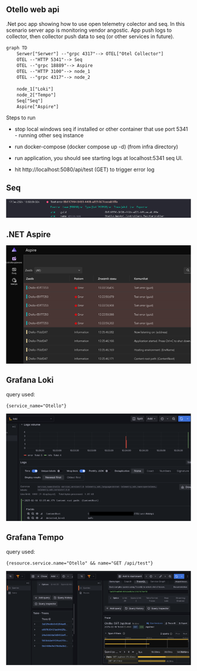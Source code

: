 ## Otello web api

.Net poc app showing how to use open telemetry colector and seq. In this scenario server app is monitoring vendor angostic. App push logs to collector, then collector push data to seq (or other services in future).

```mermaid
graph TD
    Serwer["Serwer"] --"grpc 4317"--> OTEL["Otel Collector"]
    OTEL --"HTTP 5341"--> Seq
    OTEL --"grpc 18889"--> Aspire
    OTEL --"HTTP 3100"--> node_1
    OTEL --"grpc 4317"--> node_2

    node_1["Loki"]
    node_2["Tempo"]
    Seq["Seq"]
    Aspire["Aspire"]
```

Steps to run

- stop local windows seq if installed or other container that use port 5341 - running other seq instance 

- run docker-compose (docker compose up -d) (from infra directory)

- run application, you should see starting logs at localhost:5341 seq UI. 

- hit http://localhost:5080/api/test (GET) to trigger error log

## Seq

![alt text](/doc/readme_assets/seq.png)

## .NET Aspire
![alt text](/doc/readme_assets/asp.png)

## Grafana Loki
query used:
```
{service_name="Otello"}
```
![alt text](/doc/readme_assets/gl.png)

## Grafana Tempo
query used:

```
{resource.service.name="Otello" && name="GET /api/test"} 
```
![alt text](/doc/readme_assets/tempo.png)